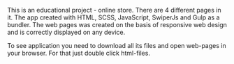 This is an educational project - online store. There are 4 different pages in it.
The app created with HTML, SCSS, JavaScript, SwiperJs and Gulp as a bundler.
The web pages was created on the basis of responsive web design and is correctly displayed on any device.

To see application you need to download all its files and open web-pages in your browser. For that just double click html-files.

